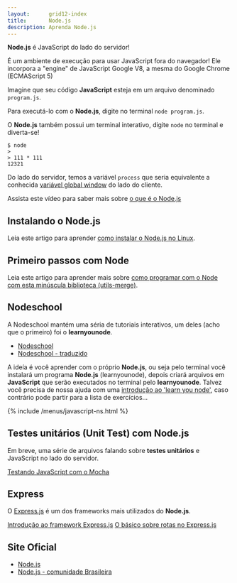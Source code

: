 ```yaml
---
layout:      grid12-index
title:       Node.js
description: Aprenda Node.js
---
```



__Node.js__ é JavaScript do lado do servidor!

É um ambiente de execução para usar JavaScript fora do navegador!
Ele incorpora a "engine" de JavaScript Google V8, a mesma do Google Chrome (ECMAScript 5)

Imagine que seu código __JavaScript__ esteja em um arquivo denominado `program.js`.

Para executá-lo com o __Node.js__, digite no terminal `node program.js`.

O __Node.js__ também possui um terminal interativo, digite `node` no terminal e diverta-se!

    $ node
    >
    > 111 * 111
    12321

Do lado do servidor, temos a variável `process` que seria equivalente a conhecida 
[variável global window](/javascript/refs/objeto-global/) do lado do cliente.

Assista este vídeo para saber mais sobre [o que é o Node.js](https://www.youtube.com/watch?v=B0hc7hmpCD4 "link-externo")



Instalando o Node.js
---

Leia este artigo para aprender [como instalar o Node.js no Linux](/linux/cookbook/nodejs/).




Primeiro passos com Node
---

Leia este artigo para aprender mais sobre
[como programar com o Node com esta minúscula biblioteca (utils-merge)](programando-com-node-utils-merge).



Nodeschool
---

A Nodeschool mantém uma séria de tutoriais interativos, um deles (acho que o primeiro) foi o __learnyounode__.

- [Nodeschool](http://nodeschool.io/ "link-externo")
- [Nodeschool - traduzido](https://github.com/lucasfcosta/learnyounode-pt-br "link-externo")

A ideía é você aprender com o próprio __Node.js__, ou seja pelo terminal você instalará um programa __Node.js__ (learnyounode),
depois criará arquivos em __JavaScript__ que serão executados no terminal pelo __learnyounode__. Talvez você precisa de
nossa ajuda com uma [introdução ao 'learn you node'](ns-learyounode/), caso contrário pode partir para a lista de 
exercícios...

{% include /menus/javascript-ns.html %}



Testes unitários (Unit Test) com Node.js
---

Em breve, uma série de arquivos falando sobre __testes unitários__ e JavaScript no lado do servidor.

<div class="list-group">
    <a href="/javascript/node.js/mocha-teste-seu-javascript/" class="list-group-item">Testando JavaScript com o Mocha</a>
</div>



Express
---

O [Express.js](http://expressjs.com/ "link-externo") é um dos frameworks mais utilizados do __Node.js__.

<div class="list-group">
    <a href="/javascript/node.js/expressjs-introducao/" class="list-group-item">Introdução ao framework Express.js</a>
    <a href="/javascript/node.js/expressjs-rotas-routing/" class="list-group-item">O básico sobre rotas no Express.js</a>
</div>




Site Oficial
---

- [Node.js](http://nodejs.org/ "link-externo")
- [Node.js - comunidade Brasileira](http://nodebr.com/ "link-externo")